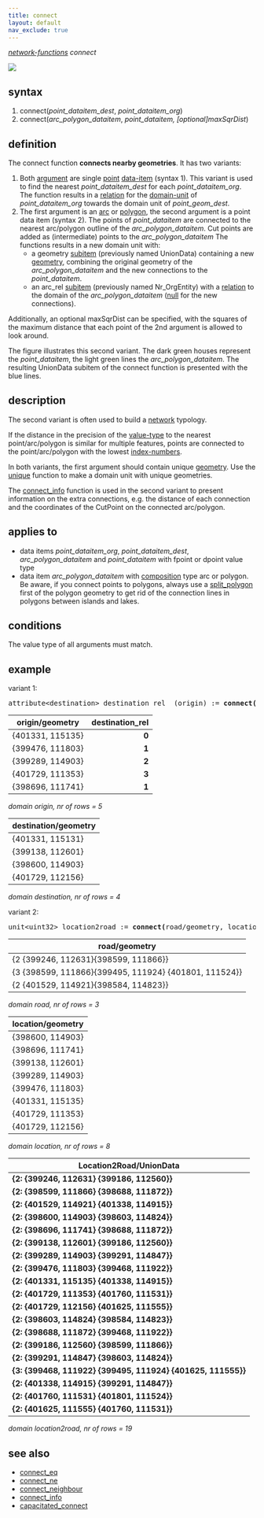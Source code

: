 ```yaml
---
title: connect
layout: default
nav_exclude: true
---
```

*[network-functions](network-functions) connect*

![](../assets/img/GUI/connect_w240.png)

## syntax

1. connect(*point_dataitem_dest*, *point_dataitem_org*)
2. connect(*arc_polygon_dataitem*, *point_dataitem, [optional]maxSqrDist*)

## definition

The connect function **connects nearby geometries**. It has two variants:

1. Both [argument](argument) are single [point](point) [data-item](data-item) (syntax 1). This variant is used to find the nearest     *point_dataitem_dest* for each *point_dataitem_org*. The function results in a [relation](relation) for the [domain-unit](domain-unit) of *point_dataitem_org* towards the
 domain unit of *point_geom_dest*.
2. The first argument is an [arc](arc) or [polygon](polygon), the second argument is a point data item (syntax 2). The points of *point_dataitem* are connected to the nearest arc/polygon outline of the *arc_polygon_dataitem*. Cut points are added as (intermediate) points to the *arc_polygon_dataitem* The functions results in a new domain unit with:
    - a geometry [subitem](subitem) (previously named UnionData) containing a new [geometry](geometry), combining the original geometry of the *arc_polygon_dataitem* and the new connections to the *point_dataitem*.
    - an arc_rel [subitem](subitem) (previously named Nr_OrgEntity) with a [relation](relation) to the domain of the *arc_polygon_dataitem* ([null](null) for the new connections).

Additionally, an optional maxSqrDist can be specified, with the squares of the maximum distance that each point of the 2nd argument is allowed to look around.

The figure illustrates this second variant. The dark green houses represent the *point_dataitem*, the light green lines the *arc_polygon_dataitem*. The resulting UnionData subitem of the connect function is presented with the blue lines.

## description

The second variant is often used to build a [network](https://mathinsight.org/network_introduction) typology.

If the distance in the precision of the [value-type](value-type) to the nearest point/arc/polygon is similar for multiple features, points are connected to the
point/arc/polygon with the lowest [index-numbers](index-numbers).

In both variants, the first argument should contain unique [geometry](geometry). Use the [unique](unique) function to make a domain unit with unique geometries.

The [connect_info](connect_info) function is used in the second variant to present information on the extra connections, e.g. the distance of each connection and the coordinates of the CutPoint on the connected arc/polygon.

## applies to

-   data items *point_dataitem_org*, *point_dataitem_dest*, *arc_polygon_dataitem* and *point_dataitem* with fpoint or dpoint value type
-   data item *arc_polygon_dataitem* with [composition](composition) type arc or polygon. Be aware, if you connect points to polygons, always use a [split_polygon](split_polygon) first of the polygon geometry to get rid of the connection lines in polygons between islands and lakes.

## conditions

The value type of all arguments must match.

## example

variant 1:

<pre>
attribute&lt;destination&gt; destination_rel  (origin) := <B>connect(</B>destination/geometry, origin/geometry<B>)</B>;
</pre>

| origin/geometry  |**destination_rel** |
|------------------|-------------------:|
| {401331, 115135} |              **0** |            
| {399476, 111803} |              **1** |            
| {399289, 114903} |              **2** |            
| {401729, 111353} |              **3** |            
| {398696, 111741} |              **1** |            

*domain origin, nr of rows = 5*

| destination/geometry |
|----------------------|
| {401331, 115131}     |
| {399138, 112601}     |
| {398600, 114903}     |
| {401729, 112156}     |

*domain destination, nr of rows = 4*

variant 2:

<pre>
unit&lt;uint32&gt; location2road := <B>connect(</B>road/geometry, location/geometry<B>)</B>;
</pre>

| road/geometry                                         |
|-------------------------------------------------------|
| {2 {399246, 112631}{398599, 111866}}                  |
| {3 {398599, 111866}{399495, 111924} {401801, 111524}} |
| {2 {401529, 114921}{398584, 114823}}                  |

*domain road, nr of rows = 3*

| location/geometry |
|-------------------|
| {398600, 114903}  |
| {398696, 111741}  |
| {399138, 112601}  |
| {399289, 114903}  |
| {399476, 111803}  |
| {401331, 115135}  |
| {401729, 111353}  |
| {401729, 112156}  |

*domain location, nr of rows = 8*

| **Location2Road/UnionData**                                 |
|-------------------------------------------------------------|
| **{2: {399246, 112631} {399186, 112560}}**                  |
| **{2: {398599, 111866} {398688, 111872}}**                  |
| **{2: {401529, 114921} {401338, 114915}}**                  |
| **{2: {398600, 114903} {398603, 114824}}**                  |
| **{2: {398696, 111741} {398688, 111872}}**                  |
| **{2: {399138, 112601} {399186, 112560}}**                  |
| **{2: {399289, 114903} {399291, 114847}}**                  |
| **{2: {399476, 111803} {399468, 111922}}**                  |
| **{2: {401331, 115135} {401338, 114915}}**                  |
| **{2: {401729, 111353} {401760, 111531}}**                  |
| **{2: {401729, 112156} {401625, 111555}}**                  |
| **{2: {398603, 114824} {398584, 114823}}**                  |
| **{2: {398688, 111872} {399468, 111922}}**                  |
| **{2: {399186, 112560} {398599, 111866}}**                  |
| **{2: {399291, 114847} {398603, 114824}}**                  |
| **{3: {399468, 111922} {399495, 111924} {401625, 111555}}** |
| **{2: {401338, 114915} {399291, 114847}}**                  |
| **{2: {401760, 111531} {401801, 111524}}**                  |
| **{2: {401625, 111555} {401760, 111531}}**                  |

*domain location2road, nr of rows = 19*

## see also

- [connect_eq](connect_eq)
- [connect_ne](connect_ne)
- [connect_neighbour](connect_neighbour)
- [connect_info](connect_info)
- [capacitated_connect](capacitated_connect)